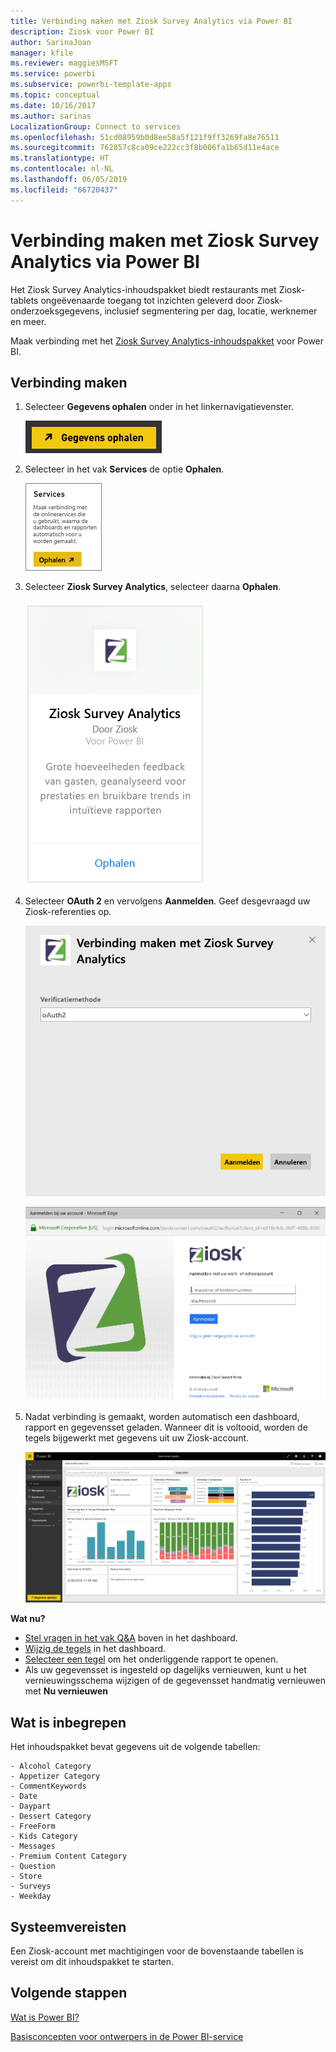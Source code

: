 ```yaml
---
title: Verbinding maken met Ziosk Survey Analytics via Power BI
description: Ziosk voor Power BI
author: SarinaJoan
manager: kfile
ms.reviewer: maggiesMSFT
ms.service: powerbi
ms.subservice: powerbi-template-apps
ms.topic: conceptual
ms.date: 10/16/2017
ms.author: sarinas
LocalizationGroup: Connect to services
ms.openlocfilehash: 51cd08959b0d8ee58a5f121f9ff3269fa8e76511
ms.sourcegitcommit: 762857c8ca09ce222cc3f8b006fa1b65d11e4ace
ms.translationtype: HT
ms.contentlocale: nl-NL
ms.lasthandoff: 06/05/2019
ms.locfileid: "66720437"
---
```

# <a name="connect-to-ziosk-survey-analytics-with-power-bi"></a>Verbinding maken met Ziosk Survey Analytics via Power BI
Het Ziosk Survey Analytics-inhoudspakket biedt restaurants met Ziosk-tablets ongeëvenaarde toegang tot inzichten geleverd door Ziosk-onderzoeksgegevens, inclusief segmentering per dag, locatie, werknemer en meer.

Maak verbinding met het [Ziosk Survey Analytics-inhoudspakket](https://app.powerbi.com/getdata/services/ziosk-survey-analytics) voor Power BI.

## <a name="how-to-connect"></a>Verbinding maken
1. Selecteer **Gegevens ophalen** onder in het linkernavigatievenster.  
   
    ![](media/service-connect-to-ziosk/getdata.png)
2. Selecteer in het vak **Services** de optie **Ophalen**.  
   
    ![](media/service-connect-to-ziosk/services.png)
3. Selecteer **Ziosk Survey Analytics**, selecteer daarna **Ophalen**.  
   
    ![](media/service-connect-to-ziosk/ziosk.png)
4. Selecteer **OAuth 2** en vervolgens **Aanmelden**. Geef desgevraagd uw Ziosk-referenties op.
   
    ![](media/service-connect-to-ziosk/creds.png)
   
    ![](media/service-connect-to-ziosk/creds2.png)
5. Nadat verbinding is gemaakt, worden automatisch een dashboard, rapport en gegevensset geladen. Wanneer dit is voltooid, worden de tegels bijgewerkt met gegevens uit uw Ziosk-account.
   
    ![](media/service-connect-to-ziosk/dashboard.png)

**Wat nu?**

* [Stel vragen in het vak Q&A](consumer/end-user-q-and-a.md) boven in het dashboard.
* [Wijzig de tegels](service-dashboard-edit-tile.md) in het dashboard.
* [Selecteer een tegel](consumer/end-user-tiles.md) om het onderliggende rapport te openen.
* Als uw gegevensset is ingesteld op dagelijks vernieuwen, kunt u het vernieuwingsschema wijzigen of de gegevensset handmatig vernieuwen met **Nu vernieuwen**

## <a name="whats-included"></a>Wat is inbegrepen
Het inhoudspakket bevat gegevens uit de volgende tabellen:  

    - Alcohol Category  
    - Appetizer Category  
    - CommentKeywords  
    - Date  
    - Daypart  
    - Dessert Category  
    - FreeForm  
    - Kids Category  
    - Messages  
    - Premium Content Category  
    - Question  
    - Store  
    - Surveys  
    - Weekday  


## <a name="system-requirements"></a>Systeemvereisten
Een Ziosk-account met machtigingen voor de bovenstaande tabellen is vereist om dit inhoudspakket te starten.

## <a name="next-steps"></a>Volgende stappen
[Wat is Power BI?](power-bi-overview.md)

[Basisconcepten voor ontwerpers in de Power BI-service](service-basic-concepts.md)

